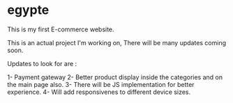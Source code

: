 # egypte



This is my first E-commerce website.

This is an actual project I'm working on, There will be many updates coming soon.



Updates to look for are :

1- Payment gateway
2- Better product display inside the categories and on the main page also.
3- There will be JS implementation for better experience.
4- Will add responsivenes to different device sizes.
